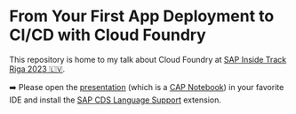 # From Your First App Deployment to CI/CD with Cloud Foundry

This repository is home to my talk about Cloud Foundry at [SAP Inside Track Riga 2023 🇱🇻](https://blogs.sap.com/2023/03/23/call-for-speakers-sap-inside-track-riga-27th-of-may-2023/).

➡️ Please open the [presentation](presentation.capnb) (which is a [CAP Notebook](https://cap.cloud.sap/docs/tools/#cap-vscode-notebook)) in your favorite IDE and install the [SAP CDS Language Support](https://marketplace.visualstudio.com/items?itemName=SAPSE.vscode-cds) extension.

